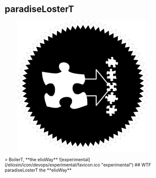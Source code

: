 # paradiseLosterT
<figure>
  <img src="star.png" alt="">
</figure>
> BoilerT, **the elioWay**
![experimental](/eliosin/icon/devops/experimental/favicon.ico "experimental")
## WTF
paradiseLosterT the **elioWay**
